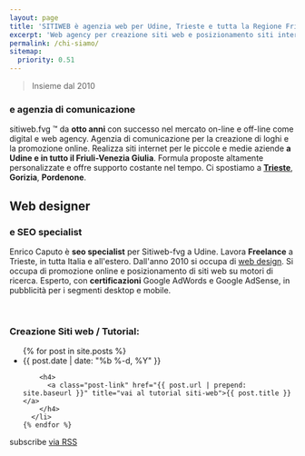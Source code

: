```yaml
---
layout: page
title: 'SITIWEB è agenzia web per Udine, Trieste e tutta la Regione Friuli'
excerpt: 'Web agency per creazione siti web e posizionamento siti internet e SEO per aziende e professionisti, Udine Trieste Gorizia Pordenone, prezzi onesti!'
permalink: /chi-siamo/
sitemap:
  priority: 0.51
---
```

<blockquote>Insieme dal 2010</blockquote>

<h3>e agenzia di comunicazione</h3>

sitiweb.fvg ™ da **otto anni** con successo nel mercato on-line e off-line come digital e web agency. Agenzia di comunicazione per la creazione di loghi e la promozione online. Realizza siti internet per le piccole e medie aziende **a Udine e in tutto il Friuli-Venezia Giulia**. Formula proposte altamente personalizzate e offre supporto costante nel tempo. Ci spostiamo a **[Trieste](/realizzazione-siti-internet-a-trieste.html)**, **Gorizia**, **Pordenone**.



## Web designer
### e SEO specialist

Enrico Caputo è **seo specialist** per Sitiweb-fvg a Udine. Lavora **Freelance** a Trieste, in tutta Italia e all'estero. Dall'anno 2010 si occupa di [web design](/strumenti-web-design/). Si occupa di promozione online e posizionamento di siti web su motori di ricerca. Esperto, con **certificazioni** Google AdWords e Google AdSense, in pubblicità per i segmenti desktop e mobile.



<br/>
<div class="post-list">

  <h3 class="page-heading">Creazione Siti web / Tutorial:</h3>

  <ul class="post-list">
    {% for post in site.posts %}
      <li>
        <span class="post-meta">{{ post.date | date: "%b %-d, %Y" }}</span>

        <h4>
          <a class="post-link" href="{{ post.url | prepend: site.baseurl }}" title="vai al tutorial siti-web">{{ post.title }}</a>
        </h4>
      </li>
    {% endfor %}
  </ul>

  <p class="rss-subscribe">subscribe <a href="{{ "/feed.xml" | prepend: site.baseurl }}" title="sottoscrivi il feed rss e mantieniti aggiornato in fatto di webdesign con i tutorial siti-web">via RSS</a></p>
</div>
